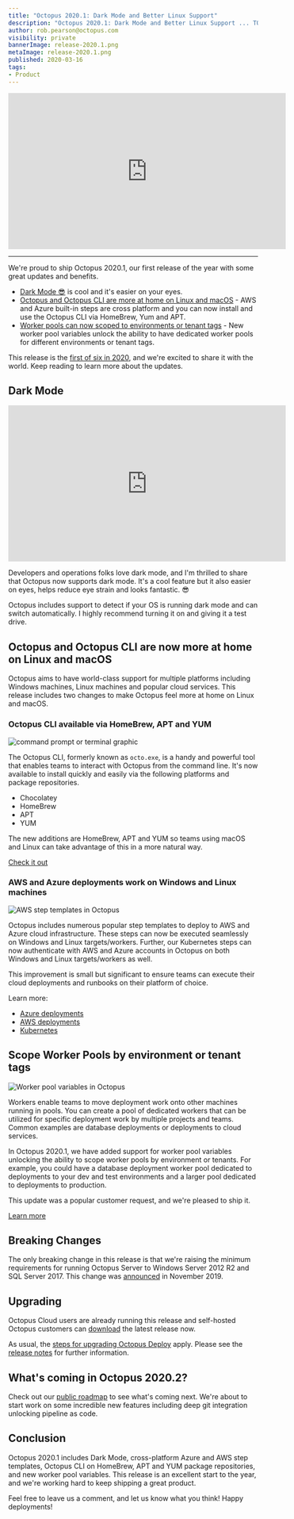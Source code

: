 ```yaml
---
title: "Octopus 2020.1: Dark Mode and Better Linux Support"
description: "Octopus 2020.1: Dark Mode and Better Linux Support ... TODO"
author: rob.pearson@octopus.com
visibility: private
bannerImage: release-2020.1.png
metaImage: release-2020.1.png
published: 2020-03-16
tags:
- Product
---
```


<iframe width="560" height="315" src="https://www.youtube.com/embed/TODO" frameborder="0" allowfullscreen></iframe>

---

We're proud to ship Octopus 2020.1, our first release of the year with some great updates and benefits. 

* [Dark Mode 😎](blog/2020-03/octopus-release-2020-1/index.md#dark-mode) is cool and it's easier on your eyes.
* [Octopus and Octopus CLI are more at home on Linux and macOS](blog/2020-03/octopus-release-2020-1/index.md#octopus-and-octopus-cli-are-now-more-at-home-on-linux-and-macos) - AWS and Azure built-in steps are cross platform and you can now install and use the Octopus CLI via HomeBrew, Yum and APT. 
* [Worker pools can now scoped to environments or tenant tags](blog/2020-03/octopus-release-2020-1/index.md#scope-worker-pools-by-environment-or-tenant-tags) - New worker pool variables unlock the ability to have dedicated worker pools for different environments or tenant tags.

This release is the [first of six in 2020](/blog/2020-03/releases-and-lts/index.md), and we're excited to share it with the world. Keep reading to learn more about the updates. 

## Dark Mode

<iframe width="560" height="315" src="https://www.youtube.com/embed/TODO" frameborder="0" allowfullscreen></iframe>

Developers and operations folks love dark mode, and I'm thrilled to share that Octopus now supports dark mode. It's a cool feature but it also easier on eyes, helps reduce eye strain and looks fantastic. 😎

Octopus includes support to detect if your OS is running dark mode and can switch automatically. I highly recommend turning it on and giving it a test drive.

## Octopus and Octopus CLI are now more at home on Linux and macOS

Octopus aims to have world-class support for multiple platforms including Windows machines, Linux machines and popular cloud services. This release includes two changes to make Octopus feel more at home on Linux and macOS.

### Octopus CLI available via HomeBrew, APT and YUM 

![command prompt or terminal graphic](octopus-cli-xplat.png "width=500")

The Octopus CLI, formerly known as `octo.exe`, is a handy and powerful tool that enables teams to interact with Octopus from the command line. It's now available to install quickly and easily via the following platforms and package repositories. 

* Chocolatey
* HomeBrew 
* APT
* YUM 

The new additions are HomeBrew, APT and YUM so teams using macOS and Linux can take advantage of this in a more natural way.

[Check it out](https://octopus.com/downloads/octopuscli)

### AWS and Azure deployments work on Windows and Linux machines

![AWS step templates in Octopus](aws-step-templates.png "width=500")

Octopus includes numerous popular step templates to deploy to AWS and Azure cloud infrastructure. These steps can now be executed seamlessly on Windows and Linux targets/workers. Further, our Kubernetes steps can now authenticate with AWS and Azure accounts in Octopus on both Windows and Linux targets/workers as well. 

This improvement is small but significant to ensure teams can execute their cloud deployments and runbooks on their platform of choice.

Learn more: 
* [Azure deployments](https://octopus.com/docs/deployment-examples/azure-deployments)
* [AWS deployments](https://octopus.com/docs/deployment-examples/aws-deployments)
* [Kubernetes](https://octopus.com/docs/deployment-examples/kubernetes-deployments)

## Scope Worker Pools by environment or tenant tags

![Worker pool variables in Octopus](worker-pool-variables.png "width=500")

Workers enable teams to move deployment work onto other machines running in pools. You can create a pool of dedicated workers that can be utilized for specific deployment work by multiple projects and teams. Common examples are database deployments or deployments to cloud services.

In Octopus 2020.1, we have added support for worker pool variables unlocking the ability to scope worker pools by environment or tenants. For example, you could have a database deployment worker pool dedicated to deployments to your dev and test environments and a larger pool dedicated to deployments to production. 

This update was a popular customer request, and we're pleased to ship it.

[Learn more](https://octopus.com/docs/projects/variables/worker-pool-variables)

## Breaking Changes

The only breaking change in this release is that we're raising the minimum requirements for running Octopus Server to Windows Server 2012 R2 and SQL Server 2017. This change was [announced](https://octopus.com/blog/raising-minimum-requirements-for-octopus-server) in November 2019.

## Upgrading

Octopus Cloud users are already running this release and self-hosted Octopus customers can [download](https://octopus.com/downloads/2020.1.0) the latest release now.  

As usual, the [steps for upgrading Octopus Deploy](https://octopus.com/docs/administration/upgrading) apply. Please see the [release notes](https://octopus.com/downloads/compare?to=2020.1.0) for further information. 

## What's coming in Octopus 2020.2?

Check out our [public roadmap](https://octopus.com/roadmap) to see what's coming next. We're about to start work on some incredible new features including deep git integration unlocking pipeline as code.

## Conclusion

Octopus 2020.1 includes Dark Mode, cross-platform Azure and AWS step templates, Octopus CLI on HomeBrew, APT and YUM package repositories, and new worker pool variables. This release is an excellent start to the year, and we're working hard to keep shipping a great product.

Feel free to leave us a comment, and let us know what you think! Happy deployments!